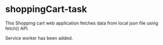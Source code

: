 # shoppingCart-task

This Shopping cart web application fetches data from local json file using fetch() API.

Service worker has been added.
